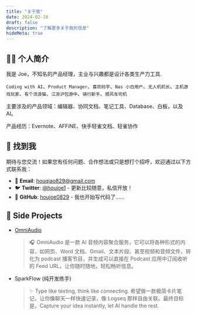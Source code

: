 ```yaml
---
title: "关于我"
date: 2024-02-10
draft: false
description: "了解更多关于我的信息"
hideMeta: true
---
```


## 👨‍💻 个人简介

我是 Joe，不知名的产品经理，主业与兴趣都是设计各类生产力工具.

`Coding with AI`、`Product Manager`、`喜欢码字`、`Nas 小白用户`、`无人机机长`、`主机游戏玩家`、`有个流浪猫`、`江浙沪包游中`、`骑行新手`、`顺风车司机`

主要涉及的产品领域：编辑器、协同文档、笔记工具、Database、白板，以及 AI。

产品经历：Evernote、AFFiNE、快手轻雀文档、轻雀协作

## 📮 找到我

期待与您交流！如果您有任何问题、合作想法或只是想打个招呼，欢迎通过以下方式联系我：

- 📧 **Email**: [houqiao829@gmail.com](mailto:houqiao829@gmail.com)
- 🐦 **Twitter**: [@houjoe1](https://x.com/houjoe1) - 更新比较随意，私信开放！
- 🐙 **GitHub**: [houjoe0829](https://github.com/houjoe0829) -  我也开始写代码了……

## 🌟 Side Projects

- [OmniAudio](https://omniaudio.info/)
  > 🎧 OmniAudio 是一款 AI 音频内容聚合服务，它可以将各种形式的内容，如网页、Word 文档、Gmail、文本片段、甚至视频和音频文件，转化为 podcast 播客节目，并生成可以直接在 Podcast 应用中订阅收听的 Feed URL，让你随时随地，轻松畅听信息。

- SparkFlow (纯开发练手)
  > ✨ Type like texting, think like connecting. 希望做一款极简卡片笔记，让你像聊天一样快速记录，像 Logseq 那样自由关联。最终目标是，Capture your idea instantly, let AI handle the rest.

